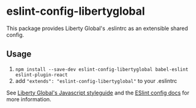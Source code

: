 # eslint-config-libertyglobal

This package provides Liberty Global's .eslintrc as an extensible shared config.

## Usage

1. `npm install --save-dev eslint-config-libertyglobal babel-eslint eslint-plugin-react`
2. add `"extends": "eslint-config-libertyglobal"` to your .eslintrc

See [Liberty Global's Javascript styleguide](https://github.com/LibertyGlobal/javascript) and
the [ESlint config docs](http://eslint.org/docs/user-guide/configuring#extending-configuration-files)
for more information.
